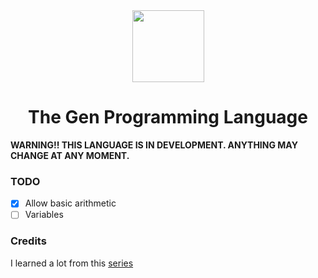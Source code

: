<div align="center">
    <img width="115px" src="https://user-images.githubusercontent.com/60306074/148671204-b759cf4b-dada-483b-80f5-7bc24efc49e5.png">
    <h1>The Gen Programming Language</h1>
</div>

**WARNING!! THIS LANGUAGE IS IN DEVELOPMENT. ANYTHING MAY CHANGE AT ANY MOMENT.**

### TODO
 - [x] Allow basic arithmetic
 - [ ] Variables

### Credits
I learned a lot from this [series](https://ruslanspivak.com/lsbasi-part1/)
